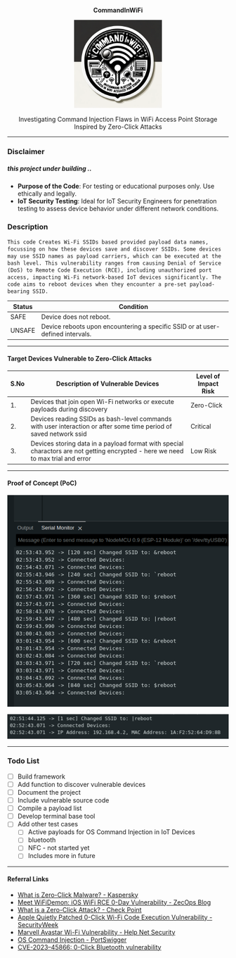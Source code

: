 <p align="center">
  <strong>CommandInWiFi</strong>
</p>

<p align="center">
  <img src="CommandInWiFi-sticker.png" alt="CommandInWiFi sticker" style="width:200px;"/>
</p>

<p align="center">
  Investigating Command Injection Flaws in WiFi Access Point Storage<br/>
  Inspired by Zero-Click Attacks
</p>

---

### Disclaimer
##### this project under building ..

- **Purpose of the Code**: For testing or educational purposes only. Use ethically and legally.
- **IoT Security Testing**: Ideal for IoT Security Engineers for penetration testing to assess device behavior under different network conditions.

### Description

```
This code Creates Wi-Fi SSIDs based provided payload data names, focussing on how these devices save and discover SSIDs. Some devices may use SSID names as payload carriers, which can be executed at the bash level. This vulnerability ranges from causing Denial of Service (DoS) to Remote Code Execution (RCE), including unauthorized port access, impacting Wi-Fi network-based IoT devices significantly. The code aims to reboot devices when they encounter a pre-set payload-bearing SSID.
```

| Status | Condition |
|--------|-----------|
| SAFE   | Device does not reboot. |
| UNSAFE | Device reboots upon encountering a specific SSID or at user-defined intervals. |

---

#### Target Devices Vulnerable to Zero-Click Attacks

| S.No | Description of Vulnerable Devices | Level of Impact Risk |
|------|-----------------------------------|----------------------|
| 1.   | Devices that join open Wi-Fi networks or execute payloads during discovery | Zero-Click |
| 2.   | Devices reading SSIDs as bash-level commands with user interaction or after some time period of saved network ssid | Critical |
| 3.   | Devices storing data in a payload format with special charactors are not getting encrypted - here we need to max trial and error | Low Risk |

---

#### Proof of Concept (PoC)

![](poc/ssid-changing.png)

![](poc/expecte-output.png)

---

### Todo List

- [ ] Build framework
- [ ] Add function to discover vulnerable devices
- [ ] Document the project
- [ ] Include vulnerable source code
- [ ] Compile a payload list
- [ ] Develop terminal base tool
- [ ] Add other test cases
    - [ ] Active payloads for OS Command Injection in IoT Devices
    - [ ] bluetooth
    - [ ] NFC - not started yet
    - [ ] Includes more in future

---

#### Referral Links

- [What is Zero-Click Malware? - Kaspersky](https://www.kaspersky.com/resource-center/definitions/what-is-zero-click-malware)
- [Meet WiFiDemon: iOS WiFi RCE 0-Day Vulnerability - ZecOps Blog](https://blog.zecops.com/research/meet-wifidemon-ios-wifi-rce-0-day-vulnerability-and-a-zero-click-vulnerability-that-was-silently-patched/)
- [What is a Zero-Click Attack? - Check Point](https://www.checkpoint.com/cyber-hub/cyber-security/what-is-a-zero-click-attack/)
- [Apple Quietly Patched 0-Click Wi-Fi Code Execution Vulnerability - SecurityWeek](https://www.securityweek.com/researchers-apple-quietly-patched-0-click-wi-fi-code-execution-vulnerability-ios/)
- [Marvell Avastar Wi-Fi Vulnerability - Help Net Security](https://www.helpnetsecurity.com/2019/01/21/marvell-avastar-wi-fi-vulnerability/)
- [OS Command Injection - PortSwigger](https://portswigger.net/web-security/os-command-injection)
- [CVE-2023–45866: 0-Click Bluetooth vulnerability](https://github.com/marcnewlin/hi_my_name_is_keyboard)
